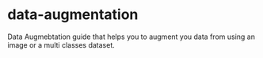 # data-augmentation
Data Augmebtation guide that helps you to augment you data from using an image or a multi classes dataset.
